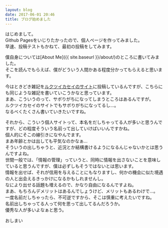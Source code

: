 ```yaml
---
layout: blog
date: 2017-06-01 20:46
title: ブログ始めました
---
```


はじめまして。  
Github Pagesをいじりたかったので、個人ページを作ってみました。  
早速、投稿テストもかねて、最初の投稿をしてみます。  

僕自身については[About Me]({{ site.baseurl }}/about/)のところに書いてみました。  
そこを読んでもらえば、僕がどういう人間かある程度分かってもらえると思います。  

今はときどき雑記を[ルクツイカセイのサイト](http://rukutsui.wpblog.jp)に投稿しているんですが、こちらにも同じような雑記を書いていこうかなと思っています。  
まあ、こういうのって、サボりがちになってしまうところはあるんですが。  
ルクツイカセイのサイトでもサボりがちになってるし…。  
なるべくたくさん書いていきたいですね。  

それから、こういう個人サイトって、本名をだしちゃってる人が多いと思うんですが、どの程度そういう名前って出していけばいいんですかね。  
個人的にそこの線引きになやんでます。  
まあ年齢とかは出しても平気なのかなぁ…  
そういうの出しちゃうと、近況とか結構書けるようになるんじゃないかとは思うんですよね。  
世間一般では、「情報の管理」っていうと、同時に情報を出さないことを意味していると思うんですが、僕は必ずしもそうではないとは思います。  
情報を出せば、それが信用を与えることにもなりますし、何かの機会に似た境遇の人と出会えるきっかけになるかもしれませんし。  
なにより出せる話題も増えるので、かなり自由になるんですよね。  
まあ、もちろんデメリットはあるんでしょうけど、メリットもあるわけで…。  
一度名前だしちゃったら、不可逆ですから、そこは慎重に考えたいですね。    
名前出しちゃってる人って何を思って出してるんだろうか。  
優秀な人が多いよなぁと思う。  

おしまい
